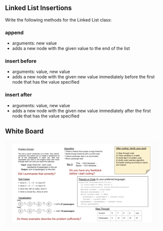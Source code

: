 ## Linked List Insertions
Write the following methods for the Linked List class:

### append
- arguments: new value
- adds a new node with the given value to the end of the list
### insert before
- arguments: value, new value
- adds a new node with the given new value immediately before the first node that has the value specified
### insert after
- arguments: value, new value
- adds a new node with the given new value immediately after the first node that has the value specified

## White Board

![placeholder](placeholder.png)
